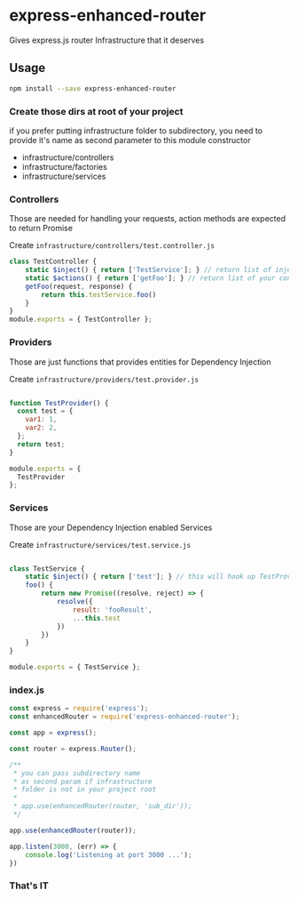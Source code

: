 # express-enhanced-router

Gives express.js router Infrastructure that it deserves

## Usage

```bash
npm install --save express-enhanced-router
```

### Create those dirs at root of your project

if you prefer putting infrastructure folder to subdirectory,
you need to provide it's name as second parameter to this module constructor

- infrastructure/controllers
- infrastructure/factories
- infrastructure/services

### Controllers

Those are needed for handling your requests, action methods are expected to return Promise

Create `infrastructure/controllers/test.controller.js`

```javascript
class TestController {
    static $inject() { return ['TestService']; } // return list of injectable from your service folder
    static $actions() { return ['getFoo']; } // return list of your controller's actions
    getFoo(request, response) {
        return this.testService.foo()
    }
}
module.exports = { TestController };
```

### Providers

Those are just functions that provides entities for Dependency Injection

Create `infrastructure/providers/test.provider.js`

```javascript

function TestProvider() {
  const test = {
    var1: 1,
    var2: 2,
  };
  return test;
}

module.exports = {
  TestProvider
};

```

### Services

Those are your Dependency Injection enabled Services

Create `infrastructure/services/test.service.js`

```javascript

class TestService {
    static $inject() { return ['test']; } // this will hook up TestProvider
    foo() {
        return new Promise((resolve, reject) => {
            resolve({
                result: 'fooResult',
                ...this.test
            })
        })
    }
}

module.exports = { TestService };

```

### index.js

```javascript
const express = require('express');
const enhancedRouter = require('express-enhanced-router');

const app = express();

const router = express.Router();

/**
 * you can pass subdirectory name
 * as second param if infrastructure
 * folder is not in your project root
 *
 * app.use(enhancedRouter(router, 'sub_dir'));
 */

app.use(enhancedRouter(router));

app.listen(3000, (err) => {
    console.log('Listening at port 3000 ...');
})
```

### That's IT
